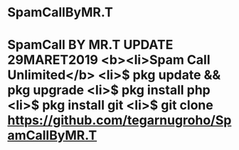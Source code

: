 # SpamCallByMR.T
# SpamCall BY MR.T UPDATE 29MARET2019 &lt;b>&lt;li>Spam Call Unlimited&lt;/b> &lt;li>$ pkg update &amp;&amp; pkg upgrade &lt;li>$ pkg install php &lt;li>$ pkg install git &lt;li>$ git clone https://github.com/tegarnugroho/SpamCallByMR.T
